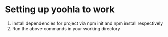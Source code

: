 # Setting up yoohla to work
1. install dependencies for project via npm init and npm install respectively
2. Run the above commands in your working directory

